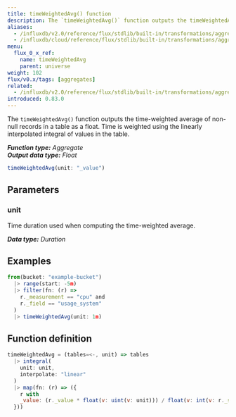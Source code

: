 ```yaml
---
title: timeWeightedAvg() function
description: The `timeWeightedAvg()` function outputs the timeWeightedAvg of non-null records as a float.
aliases:
  - /influxdb/v2.0/reference/flux/stdlib/built-in/transformations/aggregates/timeweightedavg/
  - /influxdb/cloud/reference/flux/stdlib/built-in/transformations/aggregates/timeweightedavg/
menu:
  flux_0_x_ref:
    name: timeWeightedAvg
    parent: universe
weight: 102
flux/v0.x/tags: [aggregates]
related:
  - /influxdb/v2.0/reference/flux/stdlib/built-in/transformations/aggregates/integral/
introduced: 0.83.0
---
```


The `timeWeightedAvg()` function outputs the time-weighted average of non-null records
in a table as a float.
Time is weighted using the linearly interpolated integral of values in the table.

_**Function type:** Aggregate_  
_**Output data type:** Float_

```js
timeWeightedAvg(unit: "_value")
```

## Parameters

### unit
Time duration used when computing the time-weighted average.

_**Data type:** Duration_

## Examples
```js
from(bucket: "example-bucket")
  |> range(start: -5m)
  |> filter(fn: (r) =>
    r._measurement == "cpu" and
    r._field == "usage_system"
  )
  |> timeWeightedAvg(unit: 1m)
```

## Function definition
```js
timeWeightedAvg = (tables=<-, unit) => tables
  |> integral(
    unit: unit,
    interpolate: "linear"
  )
  |> map(fn: (r) => ({
    r with
    _value: (r._value * float(v: uint(v: unit))) / float(v: int(v: r._stop) - int(v: r._start))
  }))
```

